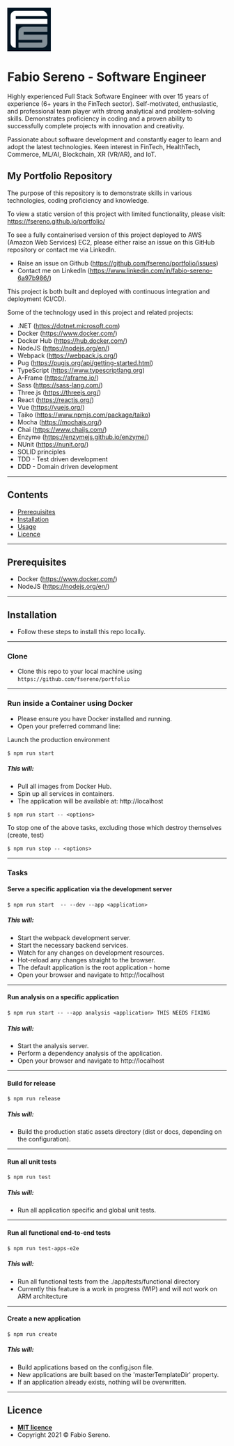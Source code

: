 <a href="http://fswebsitesolutions.com/"><img src="https://raw.githubusercontent.com/fsereno/portfolio/master/docs/images/FSLogo.jpeg" width="100px" title="FS Website Solutions" alt="FS Website Solutions" target="_blank"></a>

# **Fabio Sereno** - Software Engineer
Highly experienced Full Stack Software Engineer with over 15 years of experience (6+ years in the FinTech sector). Self-motivated, enthusiastic, and professional team player with strong analytical and problem-solving skills. Demonstrates proficiency in coding and a proven ability to successfully complete projects with innovation and creativity.

Passionate about software development and constantly eager to learn and adopt the latest technologies. Keen interest in FinTech, HealthTech, Commerce, ML/AI, Blockchain, XR (VR/AR), and IoT.

## My Portfolio Repository
The purpose of this repository is to demonstrate skills in various technologies, coding proficiency and knowledge.

To view a static version of this project with limited functionality, please visit:
https://fsereno.github.io/portfolio/

To see a fully containerised version of this project deployed to AWS (Amazon Web Services) EC2, please either raise an issue on this GitHub repository or contact me via LinkedIn.

- Raise an issue on Github (https://github.com/fsereno/portfolio/issues)
- Contact me on LinkedIn (https://www.linkedin.com/in/fabio-sereno-6a97b986/)

This project is both built and deployed with continuous integration and deployment (CI/CD).

Some of the technology used in this project and related projects:
- .NET (https://dotnet.microsoft.com)
- Docker (https://www.docker.com/)
- Docker Hub (https://hub.docker.com/)
- NodeJS (https://nodejs.org/en/)
- Webpack (https://webpack.js.org/)
- Pug (https://pugjs.org/api/getting-started.html)
- TypeScript (https://www.typescriptlang.org)
- A-Frame (https://aframe.io/)
- Sass (https://sass-lang.com/)
- Three.js (https://threejs.org/)
- React (https://reactjs.org/)
- Vue (https://vuejs.org/)
- Taiko (https://www.npmjs.com/package/taiko)
- Mocha (https://mochajs.org/)
- Chai (https://www.chaijs.com/)
- Enzyme (https://enzymejs.github.io/enzyme/)
- NUnit (https://nunit.org/)
- SOLID principles
- TDD - Test driven development
- DDD - Domain driven development
---

## Contents

- [Prerequisites](#prerequisites)
- [Installation](#installation)
- [Usage](#usage)
- [Licence](#licence)
---

## Prerequisites

- Docker (https://www.docker.com/)
- NodeJS (https://nodejs.org/en/)
---

## Installation

- Follow these steps to install this repo locally.
---

### Clone

- Clone this repo to your local machine using `https://github.com/fsereno/portfolio`
---

### Run inside a Container using Docker

- Please ensure you have Docker installed and running.
- Open your preferred command line:

Launch the production environment

```shell
$ npm run start
```
##### This will:
- Pull all images from Docker Hub.
- Spin up all services in containers.
- The application will be available at: http://localhost

```shell
$ npm run start -- <options>
```
To stop one of the above tasks, excluding those which destroy themselves (create, test)

```shell
$ npm run stop -- <options>
```
---

### Tasks

#### Serve a specific application via the development server

```shell
$ npm run start  -- --dev --app <application>
```
##### This will:
- Start the webpack development server.
- Start the necessary backend services.
- Watch for any changes on development resources.
- Hot-reload any changes straight to the browser.
- The default application is the root application - home
- Open your browser and navigate to http://localhost
---

#### Run analysis on a specific application

```shell
$ npm run start -- --app analysis <application> THIS NEEDS FIXING
```
##### This will:
- Start the analysis server.
- Perform a dependency analysis of the application.
- Open your browser and navigate to http://localhost
---

#### Build for release

```shell
$ npm run release
```
##### This will:
- Build the production static assets directory (dist or docs, depending on the configuration).
---

#### Run all unit tests

```shell
$ npm run test
```
##### This will:
- Run all application specific and global unit tests.
---

#### Run all functional end-to-end tests

```shell
$ npm run test-apps-e2e
```
##### This will:
- Run all functional tests from the ./app/tests/functional directory
- Currently this feature is a work in progress (WIP) and will not work on ARM architecture
---

#### Create a new application

```shell
$ npm run create
```
##### This will:
- Build applications based on the config.json file.
- New applications are built based on the 'masterTemplateDir' property.
- If an application already exists, nothing will be overwritten.
---

## Licence

- **[MIT licence](https://fsereno.github.io/portfolio/app_licence/index.html)**
- Copyright 2021 © Fabio Sereno.